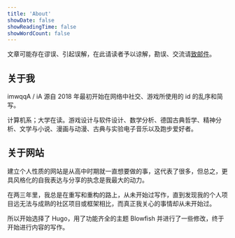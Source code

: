 ```yaml
---
title: 'About'
showDate: false
showReadingTime: false
showWordCount: false
---
```


文章可能存在谬误、引起误解，在此请读者予以谅解，勘误、交流请[致邮件](mailto:imwqqa@gmail.com)。

## 关于我

imwqqA / iA 源自 2018 年最初开始在网络中社交、游戏所使用的 id 的乱序和简写。

计算机系；大学在读。游戏设计与软件设计、数学分析、德国古典哲学、精神分析、文学与小说、漫画与动漫、古典与实验电子音乐以及跑步爱好者。

## 关于网站

建立个人性质的网站是从高中时期就一直想要做的事，这代表了很多，但总之，更具风格化的自我表达与分享的执念是我最大的动力。

在两三年里，我总是在重写和重构的路上，从未开始过写作，直到发现我的个人项目远无法与成熟的社区项目或框架相比，而真正我关心的事情却从未开始过。

所以开始选择了 Hugo，用了功能齐全的主题 Blowfish 并进行了一些修改，终于开始进行内容的写作。
